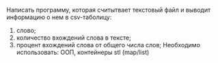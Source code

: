 Написать программу, которая считытвает текстовый файл и выводит информацию о нем в csv-таболицу:
1) слово;
2) количество вхождений слова  в тексте;
3) процент вхождений слова от общего числа слов;
Необходимо использовать: ООП, контейнеры stl (map/list)
